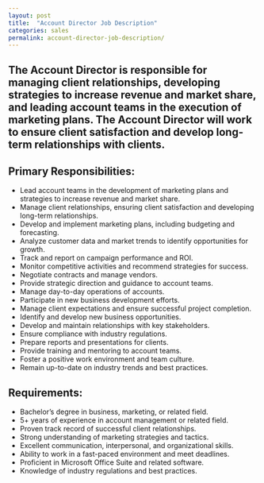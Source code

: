```yaml
---
layout: post
title:  "Account Director Job Description"
categories: sales
permalink: account-director-job-description/
---
```


## The Account Director is responsible for managing client relationships, developing strategies to increase revenue and market share, and leading account teams in the execution of marketing plans. The Account Director will work to ensure client satisfaction and develop long-term relationships with clients.

## Primary Responsibilities:
- Lead account teams in the development of marketing plans and strategies to increase revenue and market share.
- Manage client relationships, ensuring client satisfaction and developing long-term relationships.
- Develop and implement marketing plans, including budgeting and forecasting.
- Analyze customer data and market trends to identify opportunities for growth.
- Track and report on campaign performance and ROI.
- Monitor competitive activities and recommend strategies for success.
- Negotiate contracts and manage vendors.
- Provide strategic direction and guidance to account teams.
- Manage day-to-day operations of accounts.
- Participate in new business development efforts.
- Manage client expectations and ensure successful project completion.
- Identify and develop new business opportunities.
- Develop and maintain relationships with key stakeholders.
- Ensure compliance with industry regulations.
- Prepare reports and presentations for clients.
- Provide training and mentoring to account teams.
- Foster a positive work environment and team culture.
- Remain up-to-date on industry trends and best practices.

## Requirements:
- Bachelor’s degree in business, marketing, or related field.
- 5+ years of experience in account management or related field.
- Proven track record of successful client relationships.
- Strong understanding of marketing strategies and tactics.
- Excellent communication, interpersonal, and organizational skills.
- Ability to work in a fast-paced environment and meet deadlines.
- Proficient in Microsoft Office Suite and related software.
- Knowledge of industry regulations and best practices.